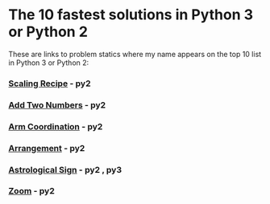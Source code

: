 # The 10 fastest solutions in Python 3 or Python 2 

These are links to problem statics where my name appears on the top 10 list in Python 3 or Python 2:
### [Scaling Recipe](https://open.kattis.com/problems/scalingrecipe/statistics) - py2
### [Add Two Numbers](https://open.kattis.com/problems/addtwonumbers/statistics) - py2
### [Arm Coordination](https://open.kattis.com/problems/armcoordination/statistics) - py2
### [Arrangement](https://open.kattis.com/problems/upprodun/statistics) - py2
### [Astrological Sign](https://open.kattis.com/problems/astrologicalsign/statistics) - py2 , py3
### [Zoom](https://open.kattis.com/problems/astrologicalsign/statistics) - py2